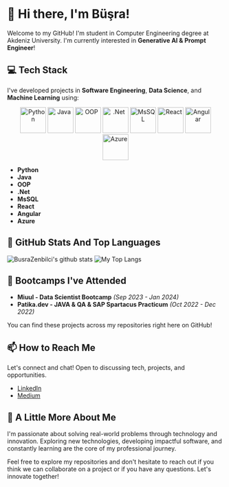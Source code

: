 # 👋 Hi there, I'm Büşra! 

Welcome to my GitHub! I'm student in Computer Engineering degree at Akdeniz University. I'm currently interested in **Generative AI & Prompt Engineer**!


## 💻 Tech Stack
I've developed projects in **Software Engineering**, **Data Science**, and **Machine Learning** using:

<p align="center">
  <img src="[URL_TO_PYTHON_ICON](https://github.com/get-icon/geticon/blob/master/icons/python.svg)" alt="Python" width="60" />
  <img src="URL_TO_JAVA_ICON" alt="Java" width="60" />
  <img src="URL_TO_OOP_ICON" alt="OOP" width="60" />
  <img src="URL_TO_DOTNET_ICON" alt=".Net" width="60" />
  <img src="URL_TO_MSSQL_ICON" alt="MsSQL" width="60" />
  <img src="URL_TO_REACT_ICON" alt="React" width="60" />
  <img src="URL_TO_ANGULAR_ICON" alt="Angular" width="60" />
  <img src="URL_TO_AZURE_ICON" alt="Azure" width="60" />
</p>


- **Python**
- **Java**
- **OOP**  
- **.Net**
- **MsSQL**
- **React**
- **Angular**
- **Azure**


## 📌 GitHub Stats And Top Languages

<p float="center">
  <img  src="https://github-readme-stats.vercel.app/api?username=BusraZenbilci&show_icons=true&count_private=true&hide=contribs,issues" alt="BusraZenbilci's github stats" />
  <img  src="https://github-readme-stats.vercel.app/api/top-langs/?username=BusraZenbilci&layout=compact" alt="My Top Langs" />
</p>

## 🚀 Bootcamps I've Attended
- **Miuul - Data Scientist Bootcamp** *(Sep 2023 - Jan 2024)*
- **Patika.dev - JAVA & QA & SAP Spartacus Practicum** *(Oct 2022 - Dec 2022)*

You can find these projects across my repositories right here on GitHub!

## 📫 How to Reach Me
Let's connect and chat! Open to discussing tech, projects, and opportunities.

- [LinkedIn](https://www.linkedin.com/in/busrazenbilci/)
- [Medium](https://medium.com/@busrazenbilci98)

## 🌟 A Little More About Me
I'm passionate about solving real-world problems through technology and innovation. Exploring new technologies, developing impactful software, and constantly learning are the core of my professional journey.

Feel free to explore my repositories and don't hesitate to reach out if you think we can collaborate on a project or if you have any questions. Let's innovate together!




<!---
BusraZenbilci/BusraZenbilci is a ✨ special ✨ repository because its `README.md` (this file) appears on your GitHub profile.
You can click the Preview link to take a look at your changes.
--->
